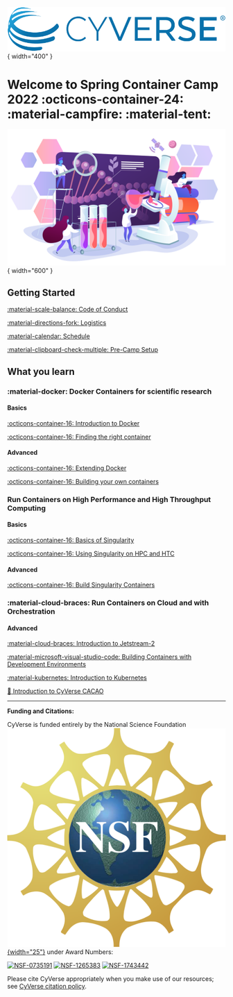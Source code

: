 ![!CyVerse Learning Center](assets/de/logos/cyverse_logo_2022.png "CyVerse Learning Center"){ width="400" }

# Welcome to Spring Container Camp 2022 :octicons-container-24: :material-campfire: :material-tent:

![people](assets/people_science.png){ width="600" }

## Getting Started

[:material-scale-balance: Code of Conduct](getting_started/code_conduct.md)

[:material-directions-fork: Logistics](getting_started/logistics.md)

[:material-calendar: Schedule](getting_started/schedule.md)

[:material-clipboard-check-multiple: Pre-Camp Setup](getting_started/setup.md)

## What you learn

### :material-docker: Docker Containers for scientific research

#### Basics

[:octicons-container-16: Introduction to Docker](docker/intro.md)

[:octicons-container-16: Finding the right container](docker/registry.md)

#### Advanced

[:octicons-container-16: Extending Docker](docker/advanced.md)

[:octicons-container-16: Building your own containers](docker/build.md)

### Run Containers on High Performance and High Throughput Computing

#### Basics

[:octicons-container-16: Basics of Singularity](singularity/intro.md)

[:octicons-container-16: Using Singularity on HPC and HTC](singularity/advanced.md)

#### Advanced

[:octicons-container-16: Build Singularity Containers](singularity/advanced.md)

### :material-cloud-braces: Run Containers on Cloud and with Orchestration

#### Advanced

[:material-cloud-braces: Introduction to Jetstream-2](cloud/js2.md)

[:material-microsoft-visual-studio-code: Building Containers with Development Environments](cloud/codespaces.md)

[:material-kubernetes: Introduction to Kubernetes](orchestration/k8s.md)

[:chocolate_bar: Introduction to CyVerse CACAO](orchestration/cacao.md)


-----------------------------------------------------------------------

**Funding and Citations:**

CyVerse is funded entirely by the National Science Foundation [![NSF](assets/nsf.png){width="25"}](https://nsf.gov) under Award Numbers:

[![NSF-0735191](https://img.shields.io/badge/NSF-0735191-blue.svg)](https://www.nsf.gov/awardsearch/showAward?AWD_ID=0735191)  [![NSF-1265383](https://img.shields.io/badge/NSF-1265383-blue.svg)](https://www.nsf.gov/awardsearch/showAward?AWD_ID=1265383)  [![NSF-1743442](https://img.shields.io/badge/NSF-1743442-blue.svg)](https://www.nsf.gov/awardsearch/showAward?AWD_ID=1743442)

Please cite CyVerse appropriately when you make use of our resources; see [CyVerse citation policy](https://cyverse.org/policies/cite-cyverse).

